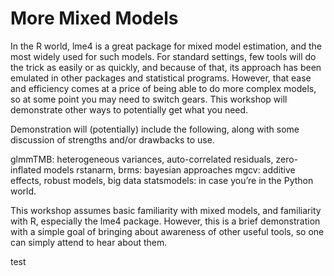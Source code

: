 
# More Mixed Models

In the R world, lme4 is a great package for mixed model estimation, and
the most widely used for such models. For standard settings, few tools
will do the trick as easily or as quickly, and because of that, its
approach has been emulated in other packages and statistical programs.
However, that ease and efficiency comes at a price of being able to do
more complex models, so at some point you may need to switch gears. This
workshop will demonstrate other ways to potentially get what you need.

Demonstration will (potentially) include the following, along with some
discussion of strengths and/or drawbacks to use.

glmmTMB: heterogeneous variances, auto-correlated residuals,
zero-inflated models rstanarm, brms: bayesian approaches mgcv: additive
effects, robust models, big data statsmodels: in case you’re in the
Python world.

This workshop assumes basic familiarity with mixed models, and
familiarity with R, especially the lme4 package. However, this is a
brief demonstration with a simple goal of bringing about awareness of
other useful tools, so one can simply attend to hear about them.

test
